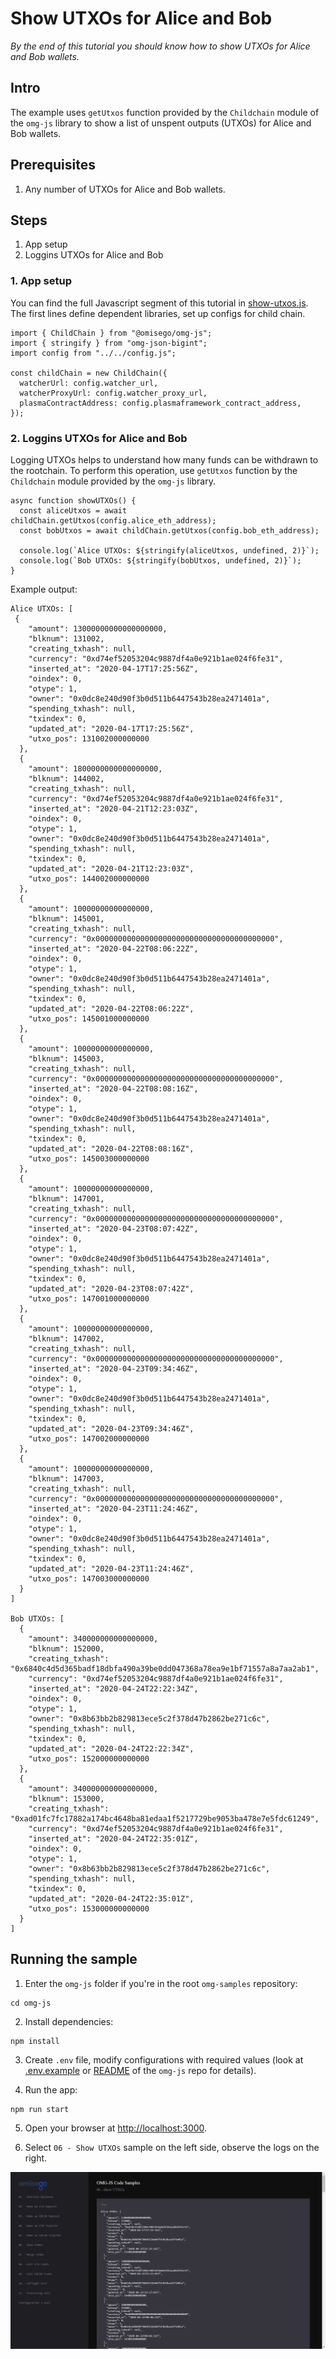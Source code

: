 # Show UTXOs for Alice and Bob

_By the end of this tutorial you should know how to show UTXOs for Alice and Bob wallets._

## Intro

The example uses `getUtxos` function provided by the `Childchain` module of the `omg-js` library to show a list of unspent outputs (UTXOs) for Alice and Bob wallets.

## Prerequisites

1. Any number of UTXOs for Alice and Bob wallets.

## Steps

1. App setup
2. Loggins UTXOs for Alice and Bob

### 1. App setup

You can find the full Javascript segment of this tutorial in [show-utxos.js](./show-utxos.js). The first lines define dependent libraries, set up configs for child chain.

```
import { ChildChain } from "@omisego/omg-js";
import { stringify } from "omg-json-bigint";
import config from "../../config.js";

const childChain = new ChildChain({
  watcherUrl: config.watcher_url,
  watcherProxyUrl: config.watcher_proxy_url,
  plasmaContractAddress: config.plasmaframework_contract_address,
});
```

### 2. Loggins UTXOs for Alice and Bob

Logging UTXOs helps to understand how many funds can be withdrawn to the rootchain. To perform this operation, use `getUtxos` function by the `Childchain` module provided by the `omg-js` library.

```
async function showUTXOs() {
  const aliceUtxos = await childChain.getUtxos(config.alice_eth_address);
  const bobUtxos = await childChain.getUtxos(config.bob_eth_address);

  console.log(`Alice UTXOs: ${stringify(aliceUtxos, undefined, 2)}`);
  console.log(`Bob UTXOs: ${stringify(bobUtxos, undefined, 2)}`);
}
```

Example output:

```
Alice UTXOs: [
 {
    "amount": 13000000000000000000,
    "blknum": 131002,
    "creating_txhash": null,
    "currency": "0xd74ef52053204c9887df4a0e921b1ae024f6fe31",
    "inserted_at": "2020-04-17T17:25:56Z",
    "oindex": 0,
    "otype": 1,
    "owner": "0x0dc8e240d90f3b0d511b6447543b28ea2471401a",
    "spending_txhash": null,
    "txindex": 0,
    "updated_at": "2020-04-17T17:25:56Z",
    "utxo_pos": 131002000000000
  },
  {
    "amount": 1800000000000000000,
    "blknum": 144002,
    "creating_txhash": null,
    "currency": "0xd74ef52053204c9887df4a0e921b1ae024f6fe31",
    "inserted_at": "2020-04-21T12:23:03Z",
    "oindex": 0,
    "otype": 1,
    "owner": "0x0dc8e240d90f3b0d511b6447543b28ea2471401a",
    "spending_txhash": null,
    "txindex": 0,
    "updated_at": "2020-04-21T12:23:03Z",
    "utxo_pos": 144002000000000
  },
  {
    "amount": 10000000000000000,
    "blknum": 145001,
    "creating_txhash": null,
    "currency": "0x0000000000000000000000000000000000000000",
    "inserted_at": "2020-04-22T08:06:22Z",
    "oindex": 0,
    "otype": 1,
    "owner": "0x0dc8e240d90f3b0d511b6447543b28ea2471401a",
    "spending_txhash": null,
    "txindex": 0,
    "updated_at": "2020-04-22T08:06:22Z",
    "utxo_pos": 145001000000000
  },
  {
    "amount": 10000000000000000,
    "blknum": 145003,
    "creating_txhash": null,
    "currency": "0x0000000000000000000000000000000000000000",
    "inserted_at": "2020-04-22T08:08:16Z",
    "oindex": 0,
    "otype": 1,
    "owner": "0x0dc8e240d90f3b0d511b6447543b28ea2471401a",
    "spending_txhash": null,
    "txindex": 0,
    "updated_at": "2020-04-22T08:08:16Z",
    "utxo_pos": 145003000000000
  },
  {
    "amount": 10000000000000000,
    "blknum": 147001,
    "creating_txhash": null,
    "currency": "0x0000000000000000000000000000000000000000",
    "inserted_at": "2020-04-23T08:07:42Z",
    "oindex": 0,
    "otype": 1,
    "owner": "0x0dc8e240d90f3b0d511b6447543b28ea2471401a",
    "spending_txhash": null,
    "txindex": 0,
    "updated_at": "2020-04-23T08:07:42Z",
    "utxo_pos": 147001000000000
  },
  {
    "amount": 10000000000000000,
    "blknum": 147002,
    "creating_txhash": null,
    "currency": "0x0000000000000000000000000000000000000000",
    "inserted_at": "2020-04-23T09:34:46Z",
    "oindex": 0,
    "otype": 1,
    "owner": "0x0dc8e240d90f3b0d511b6447543b28ea2471401a",
    "spending_txhash": null,
    "txindex": 0,
    "updated_at": "2020-04-23T09:34:46Z",
    "utxo_pos": 147002000000000
  },
  {
    "amount": 10000000000000000,
    "blknum": 147003,
    "creating_txhash": null,
    "currency": "0x0000000000000000000000000000000000000000",
    "inserted_at": "2020-04-23T11:24:46Z",
    "oindex": 0,
    "otype": 1,
    "owner": "0x0dc8e240d90f3b0d511b6447543b28ea2471401a",
    "spending_txhash": null,
    "txindex": 0,
    "updated_at": "2020-04-23T11:24:46Z",
    "utxo_pos": 147003000000000
  }
]

Bob UTXOs: [
  {
    "amount": 340000000000000000,
    "blknum": 152000,
    "creating_txhash": "0x6840c4d5d365badf18dbfa490a39be0dd047368a78ea9e1bf71557a8a7aa2ab1",
    "currency": "0xd74ef52053204c9887df4a0e921b1ae024f6fe31",
    "inserted_at": "2020-04-24T22:22:34Z",
    "oindex": 0,
    "otype": 1,
    "owner": "0x8b63bb2b829813ece5c2f378d47b2862be271c6c",
    "spending_txhash": null,
    "txindex": 0,
    "updated_at": "2020-04-24T22:22:34Z",
    "utxo_pos": 152000000000000
  },
  {
    "amount": 340000000000000000,
    "blknum": 153000,
    "creating_txhash": "0xad01fc7fc17882a174bc4648ba81edaa1f5217729be9053ba478e7e5fdc61249",
    "currency": "0xd74ef52053204c9887df4a0e921b1ae024f6fe31",
    "inserted_at": "2020-04-24T22:35:01Z",
    "oindex": 0,
    "otype": 1,
    "owner": "0x8b63bb2b829813ece5c2f378d47b2862be271c6c",
    "spending_txhash": null,
    "txindex": 0,
    "updated_at": "2020-04-24T22:35:01Z",
    "utxo_pos": 153000000000000
  }
]

```

## Running the sample

1. Enter the `omg-js` folder if you're in the root `omg-samples` repository:

```
cd omg-js
```

2. Install dependencies:

```
npm install
```

3. Create `.env` file, modify configurations with required values (look at [.env.example](../../.env.example) or [README](../../README.md) of the `omg-js` repo for details).

4. Run the app:

```
npm run start
```

5. Open your browser at [http://localhost:3000](http://localhost:3000).

6. Select `06 - Show UTXOs` sample on the left side, observe the logs on the right.

![img](../assets/images/06.png)
